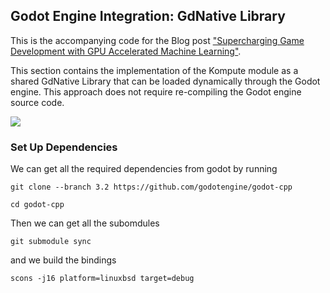 
## Godot Engine Integration: GdNative Library

This is the accompanying code for the Blog post ["Supercharging Game Development with GPU Accelerated Machine Learning"](https://medium.com/@AxSaucedo/supercharging-game-development-with-gpu-accelerated-ml-using-vulkan-kompute-the-godot-game-engine-4e75a84ea9f0). 

This section contains the implementation of the Kompute module as a shared GdNative Library that can be loaded dynamically through the Godot engine. This approach does not require re-compiling the Godot engine source code.


![](https://github.com/KomputeProject/kompute/raw/master/docs/images/komputer-godot-4.gif)

### Set Up Dependencies

We can get all the required dependencies from godot by running

```
git clone --branch 3.2 https://github.com/godotengine/godot-cpp

cd godot-cpp
```

Then we can get all the subomdules

```
git submodule sync
```

and we build the bindings

```
scons -j16 platform=linuxbsd target=debug

```

